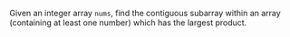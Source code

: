 Given an integer array `nums`, find the contiguous subarray within an array (containing at least one number) which has the largest product.
